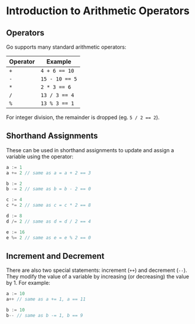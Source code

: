 # Introduction to Arithmetic Operators

## Operators

Go supports many standard arithmetic operators:

| Operator | Example        |
| -------- | -------------- |
| `+`      | `4 + 6 == 10`  |
| `-`      | `15 - 10 == 5` |
| `*`      | `2 * 3 == 6`   |
| `/`      | `13 / 3 == 4`  |
| `%`      | `13 % 3 == 1`  |

For integer division, the remainder is dropped (eg. `5 / 2 == 2`).

## Shorthand Assignments

These can be used in shorthand assignments to update and assign a variable using the operator:

```go
a := 1
a += 2 // same as a = a + 2 == 3

b := 2
b -= 2 // same as b = b - 2 == 0

c := 4
c *= 2 // same as c = c * 2 == 8

d := 8
d /= 2 // same as d = d / 2 == 4

e := 16
e %= 2 // same as e = e % 2 == 0
```

## Increment and Decrement

There are also two special statements: increment (`++`) and decrement (`--`).
They modify the value of a variable by increasing (or decreasing) the value by 1.
For example:

```go
a := 10
a++ // same as a += 1, a == 11

b := 10
b-- // same as b -= 1, b == 9
```
